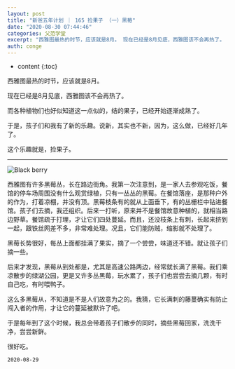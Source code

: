 ```yaml
---
layout: post
title: "新爸五年计划 ｜ 165 捡果子 （一）黑莓"
date: "2020-08-30 07:44:46"
categories: 父范学堂
excerpt: "西雅图最热的时节，应该就是8月。 现在已经是8月见底，西雅图该不会再热了。 而各种植物们也好似知道这一点似的，结的果子，已经开始逐渐成熟了。 于..."
auth: conge
---
```

* content
{:toc}

西雅图最热的时节，应该就是8月。

现在已经是8月见底，西雅图该不会再热了。

而各种植物们也好似知道这一点似的，结的果子，已经开始逐渐成熟了。

于是，孩子们和我有了新的乐趣。说新，其实也不新，因为，这么做，已经好几年了。

这个乐趣就是，捡果子。

-----

![Black berry](/assets/images/父范学堂/118382-4dab8403eec4fb87.png)

西雅图有许多黑莓丛，长在路边街角。我第一次注意到，是一家人去参观吃饭，餐馆的停车场周围没有什么观赏绿植，只有一丛丛的黑莓。在餐馆落座，是那种户外的作为，打着凉棚，并没有顶。黑莓枝条有的就从上面垂下，有的丛栅栏中钻进餐馆。孩子们去摘，我还组织。后来一打听，原来并不是餐馆故意种植的，就相当路边野草。餐馆疏于打理，才让它们四处蔓延。而且，还没枝条上有刺，长起来挤到一起，跟铁丝网差不多，非常难处理。况且，它们能防贼，缩影就不处理了。

黑莓长势很好，每丛上面都挂满了果实，摘了一个尝尝，味道还不错。就让孩子们摘一些。

后来才发现，黑莓从到处都是，尤其是高速公路两边，经常就长满了黑莓。我们乘凉散步的绿湖公园，更是又许多丛黑莓，玩水累了，孩子们也尝尝去摘几颗，有时自己吃，有时喂鸭子。

这么多黑莓从，不知道是不是人们故意为之的。我猜，它长满刺的藤蔓确实有防止闯入者的作用，才让它的蔓延被默许了吧。

于是每年到了这个时候，我总会带着孩子们散步的同时，摘些黑莓回家，洗洗干净，尝尝新鲜。

很好吃。

```
2020-08-29
```
